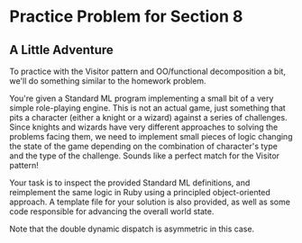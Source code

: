 # Practice Problem for Section 8

## A Little Adventure

To practice with the Visitor pattern and OO/functional
decomposition a bit, we'll do something similar to the
homework problem.

You're given a Standard ML program implementing a small bit
of a very simple role-playing engine. This is not an actual
game, just something that pits a character (either a knight
or a wizard) against a series of challenges. Since knights and
wizards have very different approaches to solving the problems
facing them, we need to implement small pieces of logic
changing the state of the game depending on the combination of
character's type and the type of the challenge. Sounds like a
perfect match for the Visitor pattern!

Your task is to inspect the provided Standard ML definitions,
and reimplement the same logic in Ruby using a principled
object-oriented approach. A template file for your solution
is also provided, as well as some code responsible for
advancing the overall world state.

Note that the double dynamic dispatch is asymmetric in this
case.

